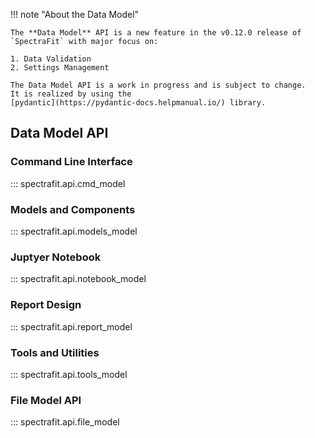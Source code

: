!!! note "About the Data Model"

    The **Data Model** API is a new feature in the v0.12.0 release of
    `SpectraFit` with major focus on:

    1. Data Validation
    2. Settings Management

    The Data Model API is a work in progress and is subject to change.
    It is realized by using the
    [pydantic](https://pydantic-docs.helpmanual.io/) library.

## Data Model API

### Command Line Interface

::: spectrafit.api.cmd_model

### Models and Components

::: spectrafit.api.models_model

### Juptyer Notebook

::: spectrafit.api.notebook_model

### Report Design

::: spectrafit.api.report_model

### Tools and Utilities

::: spectrafit.api.tools_model

### File Model API

::: spectrafit.api.file_model

